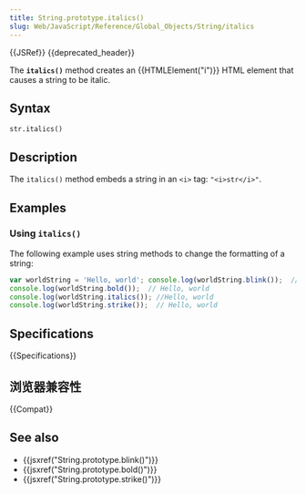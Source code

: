 ```yaml
---
title: String.prototype.italics()
slug: Web/JavaScript/Reference/Global_Objects/String/italics
---
```


{{JSRef}} {{deprecated_header}}

The **`italics()`** method creates an {{HTMLElement("i")}} HTML element that causes a string to be italic.

## Syntax

```plain
str.italics()
```

## Description

The `italics()` method embeds a string in an `<i>` tag: `"<i>str</i>"`.

## Examples

### Using `italics()`

The following example uses string methods to change the formatting of a string:

```js
var worldString = 'Hello, world'; console.log(worldString.blink());  // Hello, world
console.log(worldString.bold());  // Hello, world
console.log(worldString.italics()); //Hello, world
console.log(worldString.strike());  // Hello, world
```

## Specifications

{{Specifications}}

## 浏览器兼容性

{{Compat}}

## See also

- {{jsxref("String.prototype.blink()")}}
- {{jsxref("String.prototype.bold()")}}
- {{jsxref("String.prototype.strike()")}}
